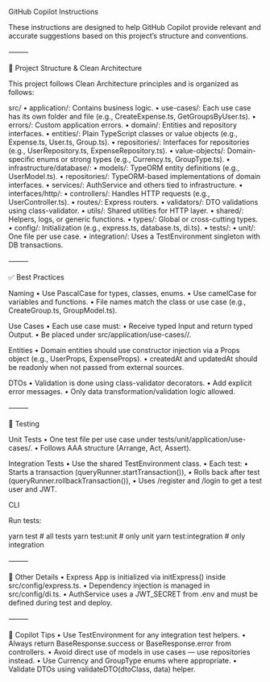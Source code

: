 GitHub Copilot Instructions

These instructions are designed to help GitHub Copilot provide relevant and accurate suggestions based on this project’s structure and conventions.

⸻

🧱 Project Structure & Clean Architecture

This project follows Clean Architecture principles and is organized as follows:

src/
• application/: Contains business logic.
• use-cases/: Each use case has its own folder and file (e.g., CreateExpense.ts, GetGroupsByUser.ts).
• errors/: Custom application errors.
• domain/: Entities and repository interfaces.
• entities/: Plain TypeScript classes or value objects (e.g., Expense.ts, User.ts, Group.ts).
• repositories/: Interfaces for repositories (e.g., UserRepository.ts, ExpenseRepository.ts).
• value-objects/: Domain-specific enums or strong types (e.g., Currency.ts, GroupType.ts).
• infrastructure/database/:
• models/: TypeORM entity definitions (e.g., UserModel.ts).
• repositories/: TypeORM-based implementations of domain interfaces.
• services/: AuthService and others tied to infrastructure.
• interfaces/http/:
• controllers/: Handles HTTP requests (e.g., UserController.ts).
• routes/: Express routers.
• validators/: DTO validations using class-validator.
• utils/: Shared utilities for HTTP layer.
• shared/: Helpers, logs, or generic functions.
• types/: Global or cross-cutting types.
• config/: Initialization (e.g., express.ts, database.ts, di.ts).
• tests/:
• unit/: One file per use case.
• integration/: Uses a TestEnvironment singleton with DB transactions.

⸻

✅ Best Practices

Naming
• Use PascalCase for types, classes, enums.
• Use camelCase for variables and functions.
• File names match the class or use case (e.g., CreateGroup.ts, GroupModel.ts).

Use Cases
• Each use case must:
• Receive typed Input and return typed Output.
• Be placed under src/application/use-cases/<entity>/.

Entities
• Domain entities should use constructor injection via a Props object (e.g., UserProps, ExpenseProps).
• createdAt and updatedAt should be readonly when not passed from external sources.

DTOs
• Validation is done using class-validator decorators.
• Add explicit error messages.
• Only data transformation/validation logic allowed.

⸻

🔄 Testing

Unit Tests
• One test file per use case under tests/unit/application/use-cases/<entity>.
• Follows AAA structure (Arrange, Act, Assert).

Integration Tests
• Use the shared TestEnvironment class.
• Each test:
• Starts a transaction (queryRunner.startTransaction()),
• Rolls back after test (queryRunner.rollbackTransaction()),
• Uses /register and /login to get a test user and JWT.

CLI

Run tests:

yarn test # all tests
yarn test:unit # only unit
yarn test:integration # only integration

⸻

🔧 Other Details
• Express App is initialized via initExpress() inside src/config/express.ts.
• Dependency injection is managed in src/config/di.ts.
• AuthService uses a JWT_SECRET from .env and must be defined during test and deploy.

⸻

🤖 Copilot Tips
• Use TestEnvironment for any integration test helpers.
• Always return BaseResponse.success or BaseResponse.error from controllers.
• Avoid direct use of models in use cases — use repositories instead.
• Use Currency and GroupType enums where appropriate.
• Validate DTOs using validateDTO(dtoClass, data) helper.
